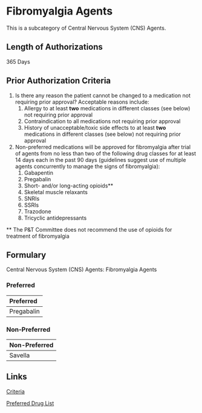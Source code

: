 # Fibromyalgia Agents

This is a subcategory of Central Nervous System (CNS) Agents.

## Length of Authorizations

365 Days

## Prior Authorization Criteria

1.  Is there any reason the patient cannot be changed to a medication not requiring prior approval? Acceptable reasons include:
    1.  Allergy to at least **two** medications in different classes (see below) not requiring prior approval
    2.  Contraindication to all medications not requiring prior approval
    3.  History of unacceptable/toxic side effects to at least **two** medications in different classes (see below) not requiring prior approval
2.  Non-preferred medications will be approved for fibromyalgia after trial of agents from no less than two of the following drug classes for at least 14 days each in the past 90 days (guidelines suggest use of multiple agents concurrently to manage the signs of fibromyalgia):
    1.  Gabapentin
    2.  Pregabalin
    3.  Short- and/or long-acting opioids\*\*
    4.  Skeletal muscle relaxants
    5.  SNRIs
    6.  SSRIs
    7.  Trazodone
    8.  Tricyclic antidepressants

\*\* The P&T Committee does not recommend the use of opioids for treatment of fibromyalgia

## Formulary

Central Nervous System (CNS) Agents: Fibromyalgia Agents

### Preferred

| Preferred  |
| :--------- |
| Pregabalin |

### Non-Preferred

| Non-Preferred | 
| :------------ | 
| Savella       | 

## Links

[Criteria](https://pharmacy.medicaid.ohio.gov/sites/default/files/20221001_UPDL_Criteria_APPROVED.pdf#page=34)

[Preferred Drug List](https://pharmacy.medicaid.ohio.gov/sites/default/files/20221001_UPDL_APPROVED_.pdf#page=16)